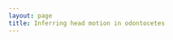 ```yaml
---
layout: page
title: Inferring head motion in odontocetes
---
```


<!-- <!DOCTYPE html>
<html lang="en">
    <head>
        <meta charset="UTF-8"
        <title>Streaked shearwater foraging in relation to wind conditions</title>
        <link rel="stylesheet" type="text/css" href="../style.css" />
    </head>
    <body>
        <main>
            <h1>Biologging research</h1>
                <h2 id="Biologging background">Biologging</h2>
                    <p></p>

                <h2 id="PhD">PhD</h2>
                    <p>During my PhD, I examined acceleration, GPS, video, and gyroscopic records of streaked shearwaters nesting in Japan. The purpose of my research was to examine and extract trends of movement during foraging trips of shearwaters, specifically as related to local wind conditions.b </p>
            <p></p>
        </main>
    </body>
</html>
 -->


